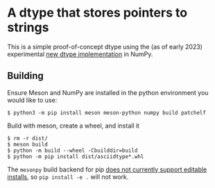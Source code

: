 # A dtype that stores pointers to strings

This is a simple proof-of-concept dtype using the (as of early 2023) experimental
[new dtype
implementation](https://numpy.org/neps/nep-0041-improved-dtype-support.html) in
NumPy.

## Building

Ensure Meson and NumPy are installed in the python environment you would like to use:

```
$ python3 -m pip install meson meson-python numpy build patchelf
```

Build with meson, create a wheel, and install it

```
$ rm -r dist/
$ meson build
$ python -m build --wheel -Cbuilddir=build
$ python -m pip install dist/asciidtype*.whl
```

The `mesonpy` build backend for pip [does not currently support editable
installs](https://github.com/mesonbuild/meson-python/issues/47), so `pip install
-e .` will not work.
